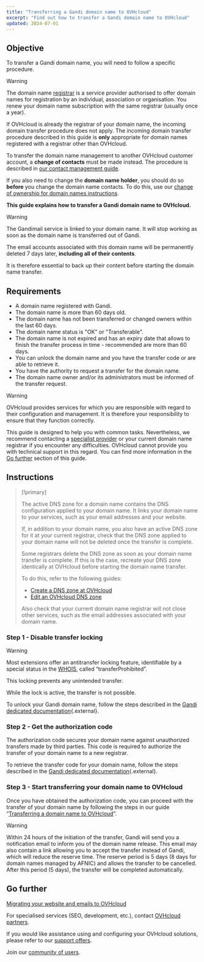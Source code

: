```yaml
---
title: "Transferring a Gandi domain name to OVHcloud"
excerpt: "Find out how to transfer a Gandi domain name to OVHcloud"
updated: 2024-07-01
---
```


## Objective

To transfer a Gandi domain name, you will need to follow a specific procedure.

> [!warning]
>
> The domain name [registrar](/links/web/domains-what-is-registrar) is a service provider authorised to offer domain names for registration by an individual, association or organisation. You renew your domain name subscription with the same registrar (usually once a year).
>
> If OVHcloud is already the registrar of your domain name, the incoming domain transfer procedure does not apply. The incoming domain transfer procedure described in this guide is **only** appropriate for domain names registered with a registrar other than OVHcloud.
>
> To transfer the domain name management to another OVHcloud customer account, a **change of contacts** must be made instead. The procedure is described in [our contact management guide](/pages/account_and_service_management/account_information/managing_contacts).
>
> If you also need to change the **domain name holder**, you should do so **before** you change the domain name contacts. To do this, use our [change of ownership for domain names instructions](/pages/web_cloud/domains/trade_domain).
>

**This guide explains how to transfer a Gandi domain name to OVHcloud.**

> [!warning]
>
> The Gandimail service is linked to your domain name. It will stop working as soon as the domain name is transferred out of Gandi. 
>
> The email accounts associated with this domain name will be permanently deleted 7 days later, **including all of their contents**.
>
> It is therefore essential to back up their content before starting the domain name transfer.
>

## Requirements

- A domain name registered with Gandi.
- The domain name is more than 60 days old.
- The domain name has not been transferred or changed owners within the last 60 days.
- The domain name status is "OK" or "Transferable".
- The domain name is not expired and has an expiry date that allows to finish the transfer process in time - recommended are more than 60 days.
- You can unlock the domain name and you have the transfer code or are able to retrieve it.
- You have the authority to request a transfer for the domain name.
- The domain name owner and/or its administrators must be informed of the transfer request.


> [!warning]
>
> OVHcloud provides services for which you are responsible with regard to their configuration and management. It is therefore your responsibility to ensure that they function correctly.
> 
> This guide is designed to help you with common tasks. Nevertheless, we recommend contacting a [specialist provider](/links/partner) or your current domain name registrar if you encounter any difficulties. OVHcloud cannot provide you with technical support in this regard. You can find more information in the [Go further](#go-further) section of this guide.
> 

## Instructions

> [!primary]
>
> The active DNS zone for a domain name contains the DNS configuration applied to your domain name. It links your domain name to your services, such as your email addresses and your website.
>
> If, in addition to your domain name, you also have an active DNS zone for it at your current registrar, check that the DNS zone applied to your domain name will not be deleted once the transfer is complete.
>
> Some registrars delete the DNS zone as soon as your domain name transfer is complete. If this is the case, recreate your DNS zone identically at OVHcloud before starting the domain name transfer.
>
> To do this, refer to the following guides:
>
> - [Create a DNS zone at OVHcloud](/pages/web_cloud/domains/dns_zone_create)
> - [Edit an OVHcloud DNS zone](/pages/web_cloud/domains/dns_zone_edit)
>
> Also check that your current domain name registrar will not close other services, such as the email addresses associated with your domain name.
>

### Step 1 - Disable transfer locking

> [!warning]
>
> Most extensions offer an antitransfer locking feature, identifiable by a special status in the [WHOIS](/links/web/domains-whois), called “transferProhibited”.
>
> This locking prevents any unintended transfer.
>
> While the lock is active, the transfer is not possible.
>

To unlock your Gandi domain name, follow the steps described in the [Gandi dedicated documentation](https://docs.gandi.net/en/domain_names/transfer_out/transfer_lock.html){.external}.

### Step 2 - Get the authorization code

The authorization code secures your domain name against unauthorized transfers made by third parties. This code is required to authorize the transfer of your domain name to a new registrar.

To retrieve the transfer code for your domain name, follow the steps described in the [Gandi dedicated documentation](https://docs.gandi.net/en/domain_names/transfer_out/auth_info.html){.external}.

### Step 3 - Start transferring your domain name to OVHcloud

Once you have obtained the authorization code, you can proceed with the transfer of your domain name by following the steps in our guide “[Transferring a domain name to OVHcloud](/pages/web_cloud/domains/transfer_incoming_generic_domain)”.

> [!warning]
>
> Within 24 hours of the initiation of the transfer, Gandi will send you a notification email to inform you of the domain name release.
> This email may also contain a link allowing you to accept the transfer instead of Gandi, which will reduce the reserve time.
> The reserve period is 5 days (8 days for domain names managed by AFNIC) and allows the transfer to be cancelled.
> After this period (5 days), the transfer will be completed automatically.
>

## Go further <a name="go-further"></a>

[Migrating your website and emails to OVHcloud](/pages/web_cloud/web_hosting/hosting_migrating_to_ovh)

For specialised services (SEO, development, etc.), contact [OVHcloud partners](/links/partner).

If you would like assistance using and configuring your OVHcloud solutions, please refer to our [support offers](/links/support).

Join our [community of users](/links/community).